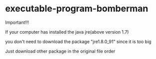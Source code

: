 # executable-program-bomberman

Important!!!

If your computer has installed the java jre(above version 1.7)

you don't need to download the package "jre1.8.0_91" since it is too big

Just download other package in the original file order
